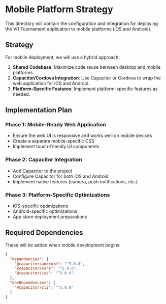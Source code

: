 # Mobile Platform Strategy

This directory will contain the configuration and integration for deploying the VR Tournament application to mobile platforms (iOS and Android).

## Strategy

For mobile deployment, we will use a hybrid approach:

1. **Shared Codebase**: Maximize code reuse between desktop and mobile platforms.
2. **Capacitor/Cordova Integration**: Use Capacitor or Cordova to wrap the web application for iOS and Android.
3. **Platform-Specific Features**: Implement platform-specific features as needed.

## Implementation Plan

### Phase 1: Mobile-Ready Web Application

- Ensure the web UI is responsive and works well on mobile devices
- Create a separate mobile-specific CSS
- Implement touch-friendly UI components

### Phase 2: Capacitor Integration

- Add Capacitor to the project
- Configure Capacitor for both iOS and Android
- Implement native features (camera, push notifications, etc.)

### Phase 3: Platform-Specific Optimizations

- iOS-specific optimizations
- Android-specific optimizations
- App store deployment preparations

## Required Dependencies

These will be added when mobile development begins:

```json
{
  "dependencies": {
    "@capacitor/android": "^5.0.0",
    "@capacitor/core": "^5.0.0",
    "@capacitor/ios": "^5.0.0"
  },
  "devDependencies": {
    "@capacitor/cli": "^5.0.0"
  }
}
```